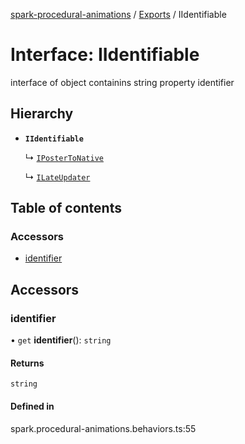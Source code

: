 [spark-procedural-animations](../README.md) / [Exports](../modules.md) / IIdentifiable

# Interface: IIdentifiable

interface of object containins string property identifier

## Hierarchy

- **`IIdentifiable`**

  ↳ [`IPosterToNative`](IPosterToNative.md)

  ↳ [`ILateUpdater`](ILateUpdater.md)

## Table of contents

### Accessors

- [identifier](IIdentifiable.md#identifier)

## Accessors

### identifier

• `get` **identifier**(): `string`

#### Returns

`string`

#### Defined in

spark.procedural-animations.behaviors.ts:55

